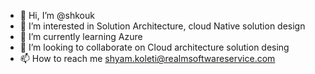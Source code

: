 - 👋 Hi, I’m @shkouk
- 👀 I’m interested in Solution Architecture, cloud Native solution design
- 🌱 I’m currently learning Azure 
- 💞️ I’m looking to collaborate on Cloud architecture solution desing
- 📫 How to reach me shyam.koleti@realmsoftwareservice.com

<!---
shkouk/shkouk is a ✨ special ✨ repository because its `README.md` (this file) appears on your GitHub profile.
You can click the Preview link to take a look at your changes.
--->
